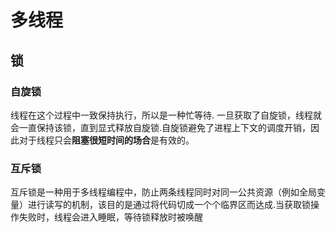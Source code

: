 # 多线程


## 锁
### 自旋锁
线程在这个过程中一致保持执行，所以是一种忙等待. 一旦获取了自旋锁，线程就会一直保持该锁，直到显式释放自旋锁.自旋锁避免了进程上下文的调度开销，因此对于线程只会**阻塞很短时间的场合**是有效的。

### 互斥锁
互斥锁是一种用于多线程编程中，防止两条线程同时对同一公共资源（例如全局变量）进行读写的机制，该目的是通过将代码切成一个个临界区而达成.当获取锁操作失败时，线程会进入睡眠，等待锁释放时被唤醒
